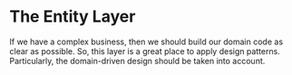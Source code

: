 # The Entity Layer

If we have a complex business, then we should build our domain code as clear as possible.
So, this layer is a great place to apply design patterns. 
Particularly, the domain-driven design should be taken into account.